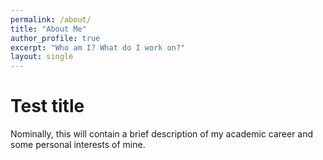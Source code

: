 ```yaml
---
permalink: /about/
title: "About Me"
author_profile: true
excerpt: "Who am I? What do I work on?"
layout: single
---
```


# Test title

Nominally, this will contain a brief description of my academic career and some personal interests of mine.